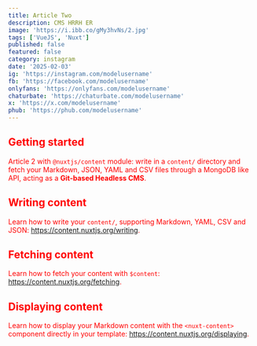 ```yaml
---
title: Article Two
description: CMS HRRH ER
image: 'https://i.ibb.co/gMy3hvNs/2.jpg'
tags: ['VueJS', 'Nuxt']
published: false
featured: false
category: instagram
date: '2025-02-03'
ig: 'https://instagram.com/modelusername'
fb: 'https://facebook.com/modelusername'
onlyfans: 'https://onlyfans.com/modelusername'
chaturbate: 'https://chaturbate.com/modelusername'
x: 'https://x.com/modelusername'
phub: 'https://phub.com/modelusername'
---
```


## Getting started

Article 2 with `@nuxtjs/content` module: write in a `content/` directory and fetch your Markdown, JSON, YAML and CSV files through a MongoDB like API, acting as a **Git-based Headless CMS**.

## Writing content

Learn how to write your `content/`, supporting Markdown, YAML, CSV and JSON: https://content.nuxtjs.org/writing.

## Fetching content

Learn how to fetch your content with `$content`: https://content.nuxtjs.org/fetching.

## Displaying content

Learn how to display your Markdown content with the `<nuxt-content>` component directly in your template: https://content.nuxtjs.org/displaying.

<style>*{color: red}</style>

